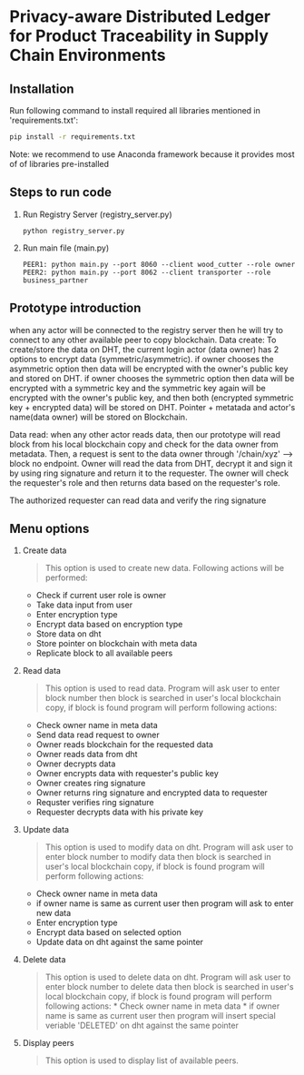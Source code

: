 # Privacy-aware Distributed Ledger for Product Traceability in Supply Chain Environments


## Installation

Run following command to install required all libraries mentioned in 'requirements.txt':
```cmd
pip install -r requirements.txt
```

Note: we recommend to use Anaconda framework because it provides most of of libraries pre-installed
## Steps to run code


1. Run Registry Server (registry_server.py)
    ```
    python registry_server.py
    ```

2. Run main file (main.py)
    ```
    PEER1: python main.py --port 8060 --client wood_cutter --role owner
    PEER2: python main.py --port 8062 --client transporter --role business_partner
    ```
## Prototype introduction
when any actor will be connected to the registry server then he will try to connect to any other available peer to copy blockchain.
Data create: To create/store the data on DHT, the current login actor (data owner) has 2 options to encrypt data (symmetric/asymmetric).
if owner chooses the asymmetric option then data will be encrypted with the owner's public key and stored on DHT.
if owner chooses the symmetric option then data will be encrypted with a symmetric key and the symmetric key again will be encrypted with the owner's public key, and then both (encrypted symmetric key + encrypted data) will be stored on DHT. Pointer + metatada and actor's name(data owner) will be stored on Blockchain.

Data read: when any other actor reads data, then our prototype will read block from his local blockchain copy and check for the data owner from metadata.
Then, a request is sent to the data owner through '/chain/xyz' --> block no endpoint. Owner will read the data from DHT, decrypt it and sign it by using ring signature and return it to the requester. The owner will check the requester's role and then returns data based on the requester's role. 

The authorized requester can read data and verify the ring signature 
## Menu options

1. Create data
    > This option is used to create new data. Following actions will be performed:
    * Check if current user role is owner
    * Take data input from user
    * Enter encryption type
    * Encrypt data based on encryption type
    * Store data on dht
    * Store pointer on blockchain with meta data
    * Replicate block to all available peers

2. Read data
    > This option is used to read data. Program will ask user to enter block number then block is searched in user's local blockchain copy, if block is found program will perform following actions:
    * Check owner name in meta data
    * Send data read request to owner
    * Owner reads blockchain for the requested data
    * Owner reads data from dht
    * Owner decrypts data
    * Owner encrypts data with requester's public key
    * Owner creates ring signature
    * Owner returns ring signature and encrypted data to requester
    * Requster verifies ring signature
    * Requester decrypts data with his private key
 
3. Update data
    > This option is used to modify data on dht. Program will ask user to enter block number to modify data then block is searched in user's local blockchain copy, if block is found program will perform following actions:
    * Check owner name in meta data
    * if owner name is same as current user then program will ask to enter new data
    * Enter encryption type
    * Encrypt data based on selected option
    * Update data on dht against the same pointer
    
4. Delete data
    > This option is used to delete data on dht. Program will ask user to enter block number to delete data then block is searched in user's local blockchain copy, if block is found program will perform following actions:
        * Check owner name in meta data
        * if owner name is same as current user then program will insert special veriable 'DELETED' on dht against the same pointer

5. Display peers
    > This option is used to display list of available peers.